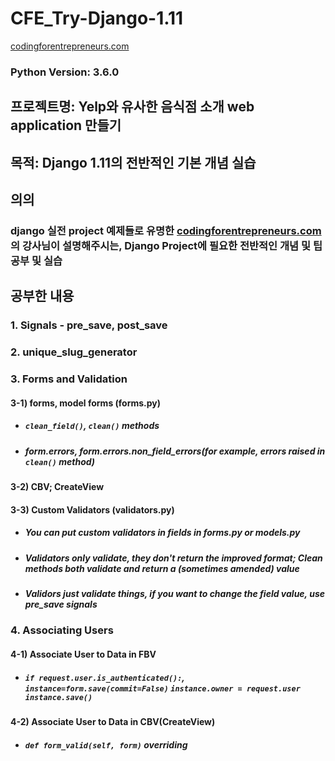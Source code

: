 # CFE_Try-Django-1.11

[codingforentrepreneurs.com](https://www.codingforentrepreneurs.com/projects/try-django-111/)
### Python Version: 3.6.0


## 프로젝트명: Yelp와 유사한 음식점 소개 web application 만들기

## 목적: Django 1.11의 전반적인 기본 개념 실습

## 의의
### django 실전 project 예제들로 유명한 [codingforentrepreneurs.com](https://www.codingforentrepreneurs.com/projects/try-django-111/)의 강사님이 설명해주시는, Django Project에 필요한 전반적인 개념 및 팁 공부 및 실습

## 공부한 내용

### 1. Signals - pre_save, post_save
### 2. unique_slug_generator
### 3. Forms and Validation
#### 3-1) forms, model forms (forms.py)
* #####  `clean_field()`, `clean()` methods
* ##### form.errors, form.errors.non_field_errors(for example, errors raised in `clean()` method)
#### 3-2) CBV; CreateView
#### 3-3) Custom Validators (validators.py)
* ##### You can put custom validators in fields in forms.py or models.py
* ##### Validators only validate, they don't return the improved format; Clean methods both validate and return a (sometimes amended) value
* ##### Validors just validate things, if you want to change the field value, use pre_save signals
### 4. Associating Users
#### 4-1) Associate User to Data in FBV
* ##### `if request.user.is_authenticated():`, `instance=form.save(commit=False)` `instance.owner = request.user` `instance.save()`
#### 4-2) Associate User to Data in CBV(CreateView)
* ##### `def form_valid(self, form)` overriding
